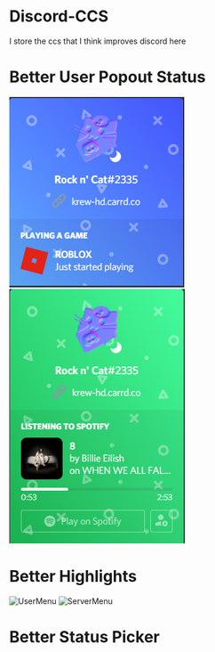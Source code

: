 # Discord-CCS
I store the ccs that I think improves discord here




# Better User Popout Status
![Games](https://github.com/Clyde-Beep/Discord-CCS/blob/master/BetterStatusImgs/CCS1PNG.PNG)
![Spotify](https://github.com/Clyde-Beep/Discord-CCS/blob/master/BetterStatusImgs/CCS2.PNG)



# Better Highlights
![UserMenu](https://i.adiscorduser.com/woKzvMw.png)
![ServerMenu](https://cdn.discordapp.com/attachments/542864483543023646/751027101984882738/unknown.png)





# Better Status Picker
